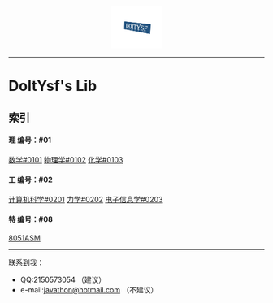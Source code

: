 
<div align=center>
    <a herf="./index.html">
        <img alt="Do1tY5f" src="./pic/logo.png" width=100>
    </a>
</div>
<hr>

# DoItYsf's Lib

## 索引

#### 理 编号：#01

[数学#0101](./math/math.html)
[物理学#0102](./phy/phy.html)
[化学#0103](./che/che.html)

#### 工 编号：#02
[计算机科学#0201](./cs/cs.html)
[力学#0202](./mech/mech.html)
[电子信息学#0203](./elec/elec.html)

#### 特 编号：#08
[8051ASM](https://github.com/DoItYsf/C51)

<hr>

联系到我：
- QQ:2150573054 （建议）
- e-mail:<javathon@hotmail.com> （不建议）